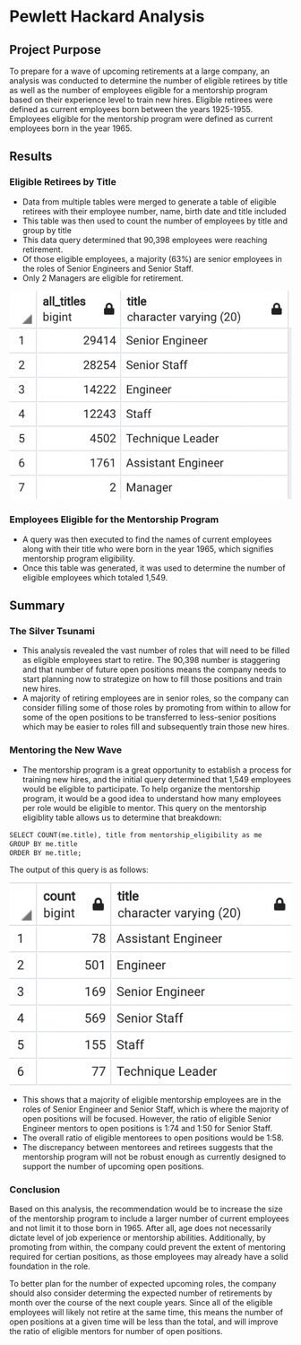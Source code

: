 # Pewlett Hackard Analysis

## Project Purpose 
To prepare for a wave of upcoming retirements at a large company, an analysis was conducted to determine the number of eligible retirees by title as well as the number of employees eligible for a mentorship program based on their experience level to train new hires. Eligible retirees were defined as current employees born between the years 1925-1955. Employees eligible for the mentorship program were defined as current employees born in the year 1965.

## Results 
### Eligible Retirees by Title
- Data from multiple tables were merged to generate a table of eligible retirees with their employee number, name, birth date and title included
- This table was then used to count the number of employees by title and group by title
- This data query determined that 90,398 employees were reaching retirement.
- Of those eligible employees, a majority (63%) are senior employees in the roles of Senior Engineers and Senior Staff. 
- Only 2 Managers are eligible for retirement.

![retiring_titles](retiring_titles.png)

### Employees Eligible for the Mentorship Program
- A query was then executed to find the names of current employees along with their title who were born in the year 1965, which signifies mentorship program eligibility.
- Once this table was generated, it was used to determine the number of eligible employees which totaled 1,549.

## Summary
### The Silver Tsunami
- This analysis revealed the vast number of roles that will need to be filled as eligible employees start to retire. The 90,398 number is staggering and that number of future open positions means the company needs to start planning now to strategize on how to fill those positions and train new hires.
- A majority of retiring employees are in senior roles, so the company can consider filling some of those roles by promoting from within to allow for some of the open positions to be transferred to less-senior positions which may be easier to roles fill and subsequently train those new hires.

### Mentoring the New Wave
- The mentorship program is a great opportunity to establish a process for training new hires, and the initial query determined that 1,549 employees would be eligible to participate. To help organize the mentorship program, it would be a good idea to understand how many employees per role would be eligible to mentor. This query on the mentorship eligiblity table allows us to determine that breakdown:

``` 
SELECT COUNT(me.title), title from mentorship_eligibility as me
GROUP BY me.title
ORDER BY me.title;
```

The output of this query is as follows:

![mentorship_titles](mentorship_titles.png)

- This shows that a majority of eligible mentorship employees are in the roles of Senior Engineer and Senior Staff, which is where the majority of open positions will be focused. However, the ratio of eligible Senior Engineer mentors to open positions is 1:74 and 1:50 for Senior Staff. 
- The overall ratio of eligible mentorees to open positions would be 1:58. 
- The discrepancy between mentorees and retirees suggests that the mentorship program will not be robust enough as currently designed to support the number of upcoming open positions.

### Conclusion
Based on this analysis, the recommendation would be to increase the size of the mentorship program to include a larger number of current employees and not limit it to those born in 1965. After all, age does not necessarily dictate level of job experience or mentorship abilities. Additionally, by promoting from within, the company could prevent the extent of mentoring required for certian positions, as those employees may already have a solid foundation in the role.

To better plan for the number of expected upcoming roles, the company should also consider determing the expected number of retirements by month over the course of the next couple years. Since all of the eligible employees will likely not retire at the same time, this means the number of open positions at a given time will be less than the total, and will improve the ratio of eligible mentors for number of open positions.

